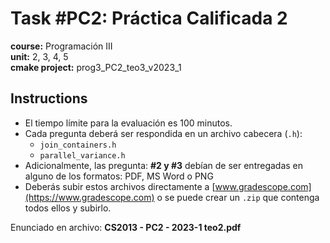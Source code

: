 # Task #PC2: Práctica Calificada 2
**course:** Programación III  
**unit:** 2, 3, 4, 5  
**cmake project:** prog3_PC2_teo3_v2023_1

## Instructions
- El tiempo límite para la evaluación es 100 minutos.
- Cada pregunta deberá ser respondida en un archivo cabecera (`.h`):
    - `join_containers.h`
    - `parallel_variance.h`
- Adicionalmente, las pregunta: **#2 y #3** debían de ser entregadas en alguno de los formatos: PDF, MS Word o PNG
- Deberás subir estos archivos directamente a [www.gradescope.com](https://www.gradescope.com) o se puede crear un `.zip` que contenga todos ellos y subirlo.

Enunciado en archivo: **CS2013 - PC2 - 2023-1 teo2.pdf**